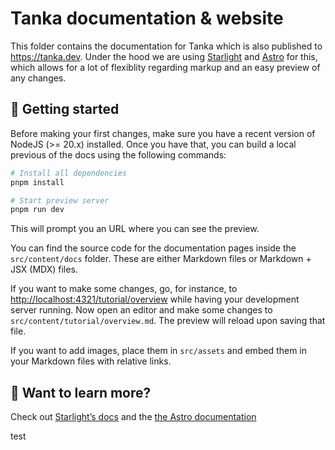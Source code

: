 # Tanka documentation & website

This folder contains the documentation for Tanka which is also published to
<https://tanka.dev>. Under the hood we are using [Starlight][Starlight] and
[Astro][Astro] for this, which allows for a lot of flexiblity regarding markup
and an easy preview of any changes.

## 🚀 Getting started

Before making your first changes, make sure you have a recent version of NodeJS
(\>= 20.x) installed. Once you have that, you can build a local previous of the
docs using the following commands:

```bash
# Install all dependencies
pnpm install

# Start preview server
pnpm run dev
```

This will prompt you an URL where you can see the preview.

You can find the source code for the documentation pages inside the
`src/content/docs` folder. These are either Markdown files or Markdown + JSX
(MDX) files.

If you want to make some changes, go, for instance, to
<http://localhost:4321/tutorial/overview> while having your development server
running. Now open an editor and make some changes to
`src/content/tutorial/overview.md`. The preview will reload upon saving that
file.

If you want to add images, place them in `src/assets` and embed them in your
Markdown files with relative links.

## 👀 Want to learn more?

Check out [Starlight’s docs](https://starlight.astro.build/) and the
[the Astro documentation](https://docs.astro.build)

test

[astro]: https://astro.build
[starlight]: https://starlight.astro.build

